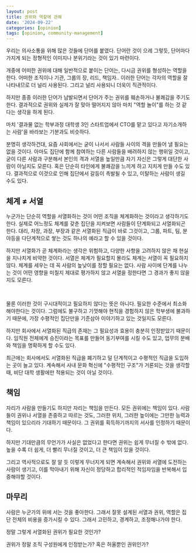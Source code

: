 ```yaml
---
layout: post
title: 권위와 역할에 관해
date: '2024-09-22'
categories: [opinion]
tags: [opinion, community-management]
---
```


우리는 의사소통을 위해 많은 것들에 단어를 붙였다. 단어란 것이 으레 그렇듯, 단어마다 가지게 되는 정형적인 이미지나 분위기라는 것이 있기 마련이다.

개중에 어떠한 권위에 대해 일반적으로 붙이는 단어는, 다시금 권위를 형성하는 역할을 한다. 어떠한 조직이나 기관, 그룹의 장, 리드, 책임자.. 이러한 단어는 각자의 역할을 잘 나타내므로 더 널리 사용된다. 그리고 널리 사용되니 더욱이 직관적이다.

하지만 종종 이러한 단어가 남발되면서 단어가 주는 권위를 훼손하거나 불쾌감을 주기도 한다. 결과적으로 권위와 실제가 잘 맞아 떨어지지 않아 마치 "역할 놀이"를 하는 것 같다는 생각을 하게 된다.

마치 '결과물 없는 학부과정 대학생 3인 스타트업에서 CTO를 맡고 있다고 자기소개하는 사람'을 바라보는 기분과도 비슷하다.

분명히 생각하건대, 요즘 사회에서는 굳이 나서서 사람들 사이의 격을 만들어 낼 필요는 없을 것이다. 아마도 집단에 함께 참여하는 다른 사람들을 배려하지 않는 행위일 것이고, 굳이 다른 사람과 구분해서 본인의 격과 서열을 높일만큼 자기 자신은 그렇게 대단한 사람이 아닐지도 모른다. 혹은 단순히 타인에게 불쾌감을 느끼게 하고 지치게 만들 수도 있다. 결과적으로 이것으로 인해 집단에서 갈등이 촉발될 수 있고, 이탈하는 사람이 생길 수도 있다.

## 체계 ≠ 서열

누군가는 단순히 역할을 서열화하는 것이 어떤 조직을 체계화하는 것이라고 생각하기도 한다. 실제로 어느정도 체계를 갖춘 집단을 지켜보면 사람들이 단계화되고 서열화되곤 한다. 대리, 차장, 과장, 부장과 같은 서열화된 직급이 바로 그것이고, 그룹, 파트, 팀, 분야등을 다단계적으로 쌓는 것도 하나의 예라고 할 수 있을 것이다.

하지만 서열화가 곧 체계화라는 생각은 위험하고, 다양한 사항을 고려하지 않은 채 현실을 지나치게 비약한 것이다. 서열은 체계가 필요할지 몰라도 체계는 서열이 꼭 필요하지 않다. 체계를 세우는 데 꼭 사람의 높낮이를 정할 필요는 없다. 사람 사이에 단계를 나누는 것이 어떤 영향을 미칠지 제대로 평가하지 않고 서열을 정한다면 그 경과가 좋지 않을지도 모른다.

<br />

물론 이러한 것이 구시대적이고 필요하지 않다는 뜻은 아니다. 필요한 수준에서 최소화해야한다는 것이다. 그럼에도 불구하고 기껏해야 현직을 경험하지 않은 학부생에 불과하기 때문에, 가장 수평적인 집단만을 기준삼아 이야기하고 있는 것일지도 모른다.

하지만 회사에서 서열화된 직급의 존재는 그 필요성과 효용이 충분히 인정받았기 때문이다. 임직원 전체에게 승진이라는 목표를 만들어 동기부여를 시킬 수도 있고, 업무의 분배와 책임을 명확하게 할 수도 있다.

최근에는 회사에서도 서열화된 직급을 폐기하고 덜 단계적이고 수평적인 직급을 도입하는 곳이 늘고 있다. 계속해서 사내 문화 혁신에 "수평적인 구조"가 거론되는 것을 생각할 때, 비단 대학 생활에만 적용되는 것이 아닐 것이다.

## 책임

자리가 사람을 만들기도 하지만 자리는 책임을 만든다. 모든 권위에는 책임이 있다. 사람들이 권위나 서열을 존중하고 따르는 것도, 그러한 위치, 그러한 높이에는 그만한 능력과 책임이 있으리라 기대하기 때문이다. 그 권위를 획득하기까지의 서사를 인정하기 때문이다.

하지만 기대만큼의 무언가가 사실은 없었다고 한다면 권위는 쉽게 무너질 수 밖에 없다. 높을 수록 더 쉽게, 더 빨리 무너질 것이고, 더 큰 책임이 있을 것이다.  

그리고 역사적으로도 잘 알 듯 이렇게 무너지게 되면 계속해서 권위와 서열에 도전하는 사람이 생기고, 이를 막아내기 위해 자신이 정당하고 합리적인 적임자임을 반복해서 입증해야할 것이다.

## 마무리

사람은 누군가의 위에 서는 것을 좋아한다. 그래서 잘못 설계된 서열과 권위, 역할은 집단 전체의 비용을 증가시킬 수 있다. 그래서 고민하고, 경계하고, 조정해나가야 한다.

정말 그렇게 서열화된 권위가 필요한 것인가?

권위가 정말 조직 구성원에게 인정받는가? 혹은 허울뿐인 권위인가?
